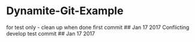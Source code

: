# Dynamite-Git-Example
for test only - clean up when done
first commit ## Jan 17 2017
Conflicting develop test commit ## Jan 17 2017